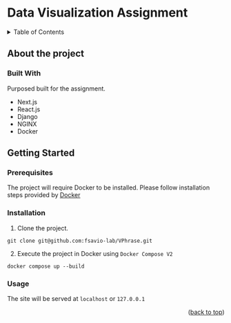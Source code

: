 <a id="readme-top"></a>
# Data Visualization Assignment

<details>
  <summary>Table of Contents</summary>
  <ol>
    <li>
      <a href="#about-the-project">About The Project</a>
      <ul>
        <li><a href="#built-with">Built With</a></li>
      </ul>
    </li>
    <li>
      <a href="#getting_started">Getting Started</a>
      <ul>
        <li><a href="#prequisites">Prerequisites</a></li>
      </ul>
      <ul>
        <li><a href="#installation">Installation</a></li>
      </ul>
      <ul>
        <li><a href="#usage">Usage</a></li>
      </ul>
    </li>
  </ol>
</details>

## About the project



### Built With

Purposed built for the assignment.

* Next.js
* React.js
* Django
* NGINX
* Docker

## Getting Started

### Prerequisites

The project will require Docker to be installed. Please follow installation steps provided by [Docker](https://docs.docker.com/engine/install/)

### Installation

1. Clone the project.

```
git clone git@github.com:fsavio-lab/VPhrase.git
```

2. Execute the project in Docker using `Docker Compose V2`
```
docker compose up --build
```


### Usage

The site will be served at `localhost` or `127.0.0.1`

<p align="right">(<a href="#readme-top">back to top</a>)</p>